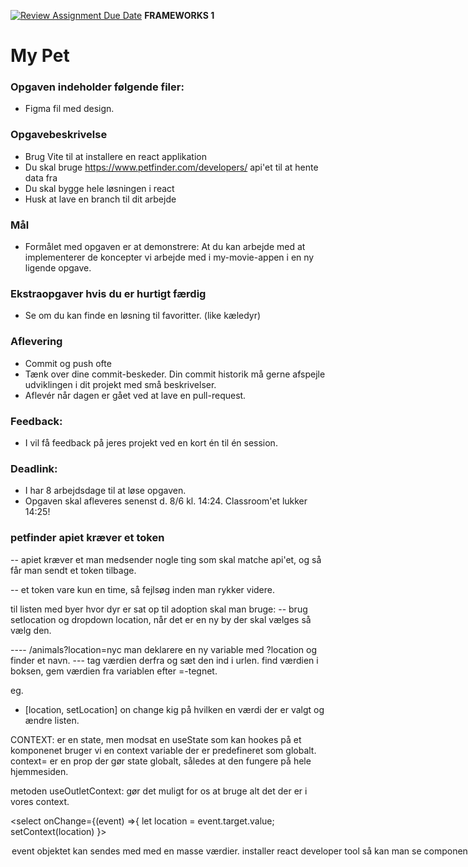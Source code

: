[![Review Assignment Due Date](https://classroom.github.com/assets/deadline-readme-button-24ddc0f5d75046c5622901739e7c5dd533143b0c8e959d652212380cedb1ea36.svg)](https://classroom.github.com/a/q4dgb3_H)
**FRAMEWORKS 1**

# My Pet 
### **Opgaven indeholder følgende filer:**
- Figma fil med design.

### **Opgavebeskrivelse**
- Brug Vite til at installere en react applikation
- Du skal bruge https://www.petfinder.com/developers/ api'et til at hente data fra
- Du skal bygge hele løsningen i react
- Husk at lave en branch til dit arbejde

### **Mål**
- Formålet med opgaven er at demonstrere: 
  At du kan arbejde med at implementerer de koncepter vi arbejde med i my-movie-appen i en ny ligende opgave.
  
### **Ekstraopgaver hvis du er hurtigt færdig**
- Se om du kan finde en løsning til favoritter. (like kæledyr)

### **Aflevering**
- Commit og push ofte
- Tænk over dine commit-beskeder. Din commit historik må gerne afspejle udviklingen i dit projekt med små beskrivelser. 
- Aflevér når dagen er gået ved at lave en pull-request.

### **Feedback**: 
- I vil få feedback på jeres projekt ved en kort én til én session.

### **Deadlink**:
- I har 8 arbejdsdage til at løse opgaven. 
- Opgaven skal afleveres senenst d. 8/6 kl. 14:24. Classroom'et lukker 14:25!


### petfinder apiet kræver et token
-- apiet kræver et man medsender nogle ting som skal matche api'et, og så får man sendt et token tilbage.

-- et token vare kun en time, så fejlsøg inden man rykker videre.

til listen med byer hvor dyr er sat op til adoption skal man bruge:
-- brug setlocation og dropdown location, når det er en ny by der skal vælges så vælg den. 

---- /animals?location=nyc man deklarere en ny variable med ?location og finder et navn. 
--- tag værdien derfra og sæt den ind i urlen. find værdien i boksen, gem værdien fra variablen efter =-tegnet.

eg.
- [location, setLocation] on change kig på hvilken en værdi der er  valgt og ændre listen. 

CONTEXT: er en state, men modsat en useState som kan hookes på et komponenet bruger vi en context variable der er predefineret som globalt. context= er en prop der gør state globalt, således at den fungere på hele hjemmesiden.

metoden useOutletContext: gør det muligt for os at bruge alt det der er i vores context.

<select
onChange={(event) =>{
  let location = event.target.value;
  setContext(location)
}>
<option value>

<!-- onChange={(event) =>{
            let location = event.target.value;
            setContext(location)
          }} -->
event objektet kan sendes med med en masse værdier. 
>

installer react developer tool
så kan man se component strukturen

se outlet

BOOKMARK:
-kan bruges til at få like til at virke. 

- laves ved at localStorage gemmer værdieren, men ulempen kan være at man skal bruge et library til at iterere hen over dem. 

hvad er opgaven?
1. jeg skal kunne lytte på hvornår brugeren klikker på bookmark. 
2. Vi har idet i urlen når vi trykker ind på detalje-siden, id'et er 100% unikt, det kan bruges til at identificere når der trykke spå bookmarket. 
3. læg idet ned i objektet som en nøgle og titlen på filmen er værdien.

4. brug useParams, til at hente idet ned
5. destrukturere objektet 
6. opret state for at se om den er bookmarked eller ikke bookmarked.const [bookmarker, setBookmarked] = useState

7. så kan man på onclick se om bookmarked er sat eller ikek er sat. 


----
state.variabler er variabler vi har mulighed for at opdatere hen over tid. Når bookmarket klikkes på, opdateres den. 
udgangspunktet for state variablet er at den er false, fordi det skal være brugeren der bookmarker selv.

- der tjekkes i localstorage om den er bookmarked, og så bliver den sat til false i state objektet.

-{!bookmarked? <StyledFaRegBookmark/> : <StyledFaBookmark/>}

- hvi


CATEGORI AND LOCATION:
VI skal bruge en state variable der kan opdatere categories og en state variable der kan opdatere location